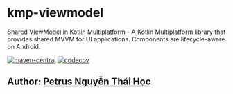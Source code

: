 # kmp-viewmodel

Shared ViewModel in Kotlin Multiplatform - A Kotlin Multiplatform library that provides shared MVVM
for UI applications.
Components are lifecycle-aware on Android.

[![maven-central](https://img.shields.io/maven-central/v/io.github.hoc081098/kmp-viewmodel)](https://search.maven.org/search?q=g:io.github.hoc081098%20kmp-viewmodel)
[![codecov](https://codecov.io/gh/hoc081098/kmp-viewmodel/branch/master/graph/badge.svg?token=jBFg12osvP)](https://codecov.io/gh/hoc081098/kmp-viewmodel)

## Author: [Petrus Nguyễn Thái Học](https://github.com/hoc081098)
